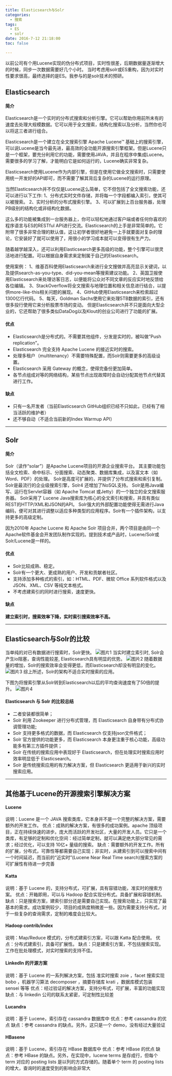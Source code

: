 ```yaml
---
title: Elasticsearch与Solr
categories:
  - 搜索
tags:
  - ES
  - solr
date: 2016-7-12 21:18:00
toc: false

---
```


以前公司有个用Lucene实现的伪分布式项目，实时性很差，后期数据量逐渐增大的时候，同步一次数据需要好几个小时。
当时考虑用solr或ES重构，因为对实时性要求很高，最终选择的是ES。我参与的是solr技术的预研。

## Elasticsearch

#### 简介
Elasticsearch是一个实时的分布式搜索和分析引擎。它可以帮助你用前所未有的速度去处理大规模数据。它可以用于全文搜索，结构化搜索以及分析，当然你也可以将这三者进行组合。

Elasticsearch是一个建立在全文搜索引擎 Apache Lucene™ 基础上的搜索引擎，可以说Lucene是当今最先进，最高效的全功能开源搜索引擎框架。但是Lucene只是一个框架，要充分利用它的功能，需要使用JAVA，并且在程序中集成Lucene。需要很多的学习了解，才能明白它是如何运行的，Lucene确实非常复杂。

Elasticsearch使用Lucene作为内部引擎，但是在使用它做全文搜索时，只需要使用统一开发好的API即可，而不需要了解其背后复杂的Lucene的运行原理。

<!-- more -->

当然Elasticsearch并不仅仅是Lucene这么简单，它不但包括了全文搜索功能，还可以进行以下工作:
1、分布式实时文件存储，并将每一个字段都编入索引，使其可以被搜索。
2、实时分析的分布式搜索引擎。
3、可以扩展到上百台服务器，处理PB级别的结构化或非结构化数据。

这么多的功能被集成到一台服务器上，你可以轻松地通过客户端或者任何你喜欢的程序语言与ES的RESTful API进行交流。Elasticsearch的上手是非常简单的。它附带了很多非常合理的默认值，这让初学者很好地避免一上手就要面对复杂的理论，它安装好了就可以使用了，用很小的学习成本就可以变得很有生产力。

随着越学越深入，还可以利用Elasticsearch更多高级的功能，整个引擎可以很灵活地进行配置。可以根据自身需求来定制属于自己的Elasticsearch。

使用案例：
1、维基百科使用Elasticsearch来进行全文搜做并高亮显示关键词，以及提供search-as-you-type、did-you-mean等搜索建议功能。
2、英国卫报使用Elasticsearch来处理访客日志，以便能将公众对不同文章的反应实时地反馈给各位编辑。
3、StackOverflow将全文搜索与地理位置和相关信息进行结合，以提供more-like-this相关问题的展现。
4、GitHub使用Elasticsearch来检索超过1300亿行代码。
5、每天，Goldman Sachs使用它来处理5TB数据的索引，还有很多投行使用它来分析股票市场的变动。
但是Elasticsearch并不只是面向大型企业的，它还帮助了很多类似DataDog以及Klout的创业公司进行了功能的扩展。

#### 优点
- Elasticsearch是分布式的。不需要其他组件，分发是实时的，被叫做”Push replication”。
- Elasticsearch 完全支持 Apache Lucene 的接近实时的搜索。
- 处理多租户（multitenancy）不需要特殊配置，而Solr则需要更多的高级设置。
- Elasticsearch 采用 Gateway 的概念，使得完备份更加简单。
- 各节点组成对等的网络结构，某些节点出现故障时会自动分配其他节点代替其进行工作。

#### 缺点
- 只有一名开发者（当前Elasticsearch GitHub组织已经不只如此，已经有了相当活跃的维护者）
- 还不够自动（不适合当前新的Index Warmup API）

- - -

## Solr

#### 简介
Solr（读作“solar”）是Apache Lucene项目的开源企业搜索平台。
其主要功能包括全文检索、命中标示、分面搜索、动态聚类、数据库集成，以及富文本（如Word、PDF）的处理。
Solr是高度可扩展的，并提供了分布式搜索和索引复制。
Solr是最流行的企业级搜索引擎，Solr4 还增加了NoSQL支持。
Solr是用Java编写、运行在Servlet容器（如 Apache Tomcat 或Jetty）的一个独立的全文搜索服务器。
Solr采用了 Lucene Java搜索库为核心的全文索引和搜索，并具有类似REST的HTTP/XML和JSON的API。
Solr强大的外部配置功能使得无需进行Java编码，便可对其进行调整以适应多种类型的应用程序。Solr有一个插件架构，以支持更多的高级定制。

因为2010年 Apache Lucene 和 Apache Solr 项目合并，两个项目是由同一个Apache软件基金会开发团队制作实现的。提到技术或产品时，Lucene/Solr或Solr/Lucene是一样的。

#### 优点
- Solr比较成熟、稳定。
- Solr有一个更大、更成熟的用户、开发和贡献者社区。
- 支持添加多种格式的索引，如：HTML、PDF、微软 Office 系列软件格式以及 JSON、XML、CSV 等纯文本格式。
- 不考虑建索引的同时进行搜索，速度更快。

#### 缺点
**建立索引时，搜索效率下降，实时索引搜索效率不高。**

- - -

## Elasticsearch与Solr的比较
当单纯的对已有数据进行搜索时，Solr更快。
![图片1](http://7xvfir.com1.z0.glb.clouddn.com/Elasticsearch%E4%B8%8ESolr/1.png)
当实时建立索引时, Solr会产生io阻塞，查询性能较差, Elasticsearch具有明显的优势。
![图片2](http://7xvfir.com1.z0.glb.clouddn.com/Elasticsearch%E4%B8%8ESolr/2.png)
随着数据量的增加，Solr的搜索效率会变得更低，而Elasticsearch却没有明显的变化。
![图片3](http://7xvfir.com1.z0.glb.clouddn.com/Elasticsearch%E4%B8%8ESolr/3.png)
综上所述，Solr的架构不适合实时搜索的应用。

下图为将搜索引擎从Solr转到Elasticsearch以后的平均查询速度有了50倍的提升。
![图片4](http://7xvfir.com1.z0.glb.clouddn.com/Elasticsearch%E4%B8%8ESolr/4.png)

#### Elasticsearch 与 Solr 的比较总结
- 二者安装都很简单；
- Solr 利用 Zookeeper 进行分布式管理，而 Elasticsearch 自身带有分布式协调管理功能;
- Solr 支持更多格式的数据，而 Elasticsearch 仅支持json文件格式；
- Solr 官方提供的功能更多，而 Elasticsearch 本身更注重于核心功能，高级功能多有第三方插件提供；
- Solr 在传统的搜索应用中表现好于 Elasticsearch，但在处理实时搜索应用时效率明显低于 Elasticsearch。
- Solr 是传统搜索应用的有力解决方案，但 Elasticsearch 更适用于新兴的实时搜索应用。

- - -

## 其他基于Lucene的开源搜索引擎解决方案
#### Lucene
说明：Lucene 是一个 JAVA 搜索类库，它本身并不是一个完整的解决方案，需要额外的开发工作。
优点：成熟的解决方案，有很多的成功案例。apache 顶级项目，正在持续快速的进步。庞大而活跃的开发社区，大量的开发人员。它只是一个类库，有足够的定制和优化空间：经过简单定制，就可以满足绝大部分常见的需求；经过优化，可以支持 10亿+ 量级的搜索。
缺点：需要额外的开发工作。所有的扩展，分布式，可靠性等都需要自己实现；非实时，从建索引到可以搜索中间有一个时间延迟，而当前的“近实时”(Lucene Near Real Time search)搜索方案的可扩展性有待进一步完善

#### Katta
说明：基于 Lucene 的，支持分布式，可扩展，具有容错功能，准实时的搜索方案。
优点：开箱即用，可以与 Hadoop 配合实现分布式。具备扩展和容错机制。
缺点：只是搜索方案，建索引部分还是需要自己实现。在搜索功能上，只实现了最基本的需求。成功案例较少，项目的成熟度稍微差一些。因为需要支持分布式，对于一些复杂的查询需求，定制的难度会比较大。

#### Hadoop contrib/index
说明：Map/Reduce 模式的，分布式建索引方案，可以跟 Katta 配合使用。
优点：分布式建索引，具备可扩展性。
缺点：只是建索引方案，不包括搜索实现。工作在批处理模式，对实时搜索的支持不佳。

#### LinkedIn 的开源方案
说明：基于 Lucene 的一系列解决方案，包括 准实时搜索 zoie ，facet 搜索实现 bobo ，机器学习算法 decomposer ，摘要存储库 krati ，数据库模式包装 sensei 等等
优点：经过验证的解决方案，支持分布式，可扩展，丰富的功能实现
缺点：与 linkedin 公司的联系太紧密，可定制性比较差

#### Lucandra
说明：基于 Lucene，索引存在 cassandra 数据库中
优点：参考 cassandra 的优点
缺点：参考 cassandra 的缺点。另外，这只是一个 demo，没有经过大量验证

#### HBasene
说明：基于 Lucene，索引存在 HBase 数据库中
优点：参考 HBase 的优点
缺点：参考 HBase 的缺点。另外，在实现中，lucene terms 是存成行，但每个 term 对应的 posting lists 是以列的方式存储的。随着单个 term 的 posting lists 的增大，查询时的速度受到的影响会非常大